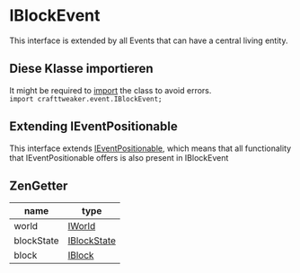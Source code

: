 # IBlockEvent

This interface is extended by all Events that can have a central living entity.

## Diese Klasse importieren

It might be required to [import](/AdvancedFunctions/Import/) the class to avoid errors.  
`import crafttweaker.event.IBlockEvent;`

## Extending IEventPositionable

This interface extends [IEventPositionable](/Vanilla/Events/Events/IEventPositionable/), which means that all functionality that IEventPositionable offers is also present in IBlockEvent

## ZenGetter

| name       | type                                        |
| ---------- | ------------------------------------------- |
| world      | [IWorld](/Vanilla/World/IWorld/)            |
| blockState | [IBlockState](/Vanilla/Blocks/IBlockState/) |
| block      | [IBlock](/Vanilla/Blocks/IBlock/)           |